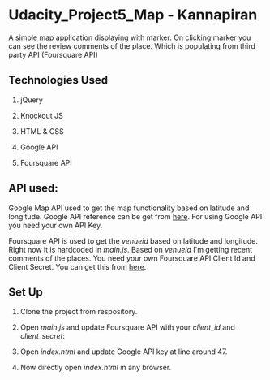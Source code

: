 # Udacity_Project5_Map - Kannapiran

A simple map application displaying with marker. On clicking marker you can see the review comments of the place. Which is populating from third party API (Foursquare API)

## Technologies Used

1. jQuery

2. Knockout JS

3. HTML & CSS

4. Google API

5. Foursquare API

## API used:

Google Map API used to get the map functionality based on latitude and longitude. Google API reference can be get from [here](https://console.cloud.google.com/). For using Google API you need your own API Key.


Foursquare API is used to get the *venueid* based on latitude and longitude. Right now it is hardcoded in *main.js*. Based on *venueid* I'm getting recent comments of the places. You need your own Foursquare API Client Id and Client Secret. You can get this from [here](https://foursquare.com/developers/).

## Set Up

1. Clone the project from respository.

2. Open *main.js* and update Foursquare API with your *client_id* and *client_secret*:

3. Open *index.html* and update Google API key at line around 47.

4. Now directly open *index.html* in any browser.